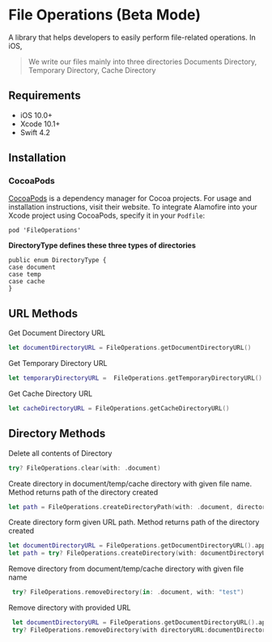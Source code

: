 # File Operations (Beta Mode)

A library that helps developers to easily perform file-related operations. In iOS, 

>We write our files mainly into three directories Documents Directory, Temporary Directory, Cache Directory

## Requirements

-   iOS 10.0+ 
-   Xcode 10.1+
-   Swift 4.2

## Installation

### CocoaPods
[CocoaPods](https://cocoapods.org/)  is a dependency manager for Cocoa projects. For usage and installation instructions, visit their website. To integrate Alamofire into your Xcode project using CocoaPods, specify it in your  `Podfile`:

    pod 'FileOperations'
    

**DirectoryType defines these three types of directories**

    public enum DirectoryType {
    case document
    case temp
    case cache
    }

## URL Methods
Get Document Directory URL
```swift
let documentDirectoryURL = FileOperations.getDocumentDirectoryURL()
 ```
       
Get Temporary Directory URL
```swift
let temporaryDirectoryURL =  FileOperations.getTemporaryDirectoryURL()
 ```

Get Cache Directory URL
```swift
let cacheDirectoryURL = FileOperations.getCacheDirectoryURL()
 ```
## Directory Methods

Delete all contents of Directory
```swift
try? FileOperations.clear(with: .document)
 ```

Create directory in document/temp/cache directory with given file name. Method returns path of the directory created
```swift
let path = FileOperations.createDirectoryPath(with: .document, directoryName: filename)
 ```

Create directory form given URL path. Method returns path of the directory created
```swift
let documentDirectoryURL = FileOperations.getDocumentDirectoryURL().appendingPathComponent("Images")
let path = try? FileOperations.createDirectory(with: documentDirectoryURL)
 ```
Remove directory from document/temp/cache directory with given file name
```swift
 try? FileOperations.removeDirectory(in: .document, with: "test")
 ```
Remove directory with provided URL
```swift
 let documentDirectoryURL = FileOperations.getDocumentDirectoryURL().appendingPathComponent("test")
 try? FileOperations.removeDirectory(with directoryURL:documentDirectoryURL)
 ```
